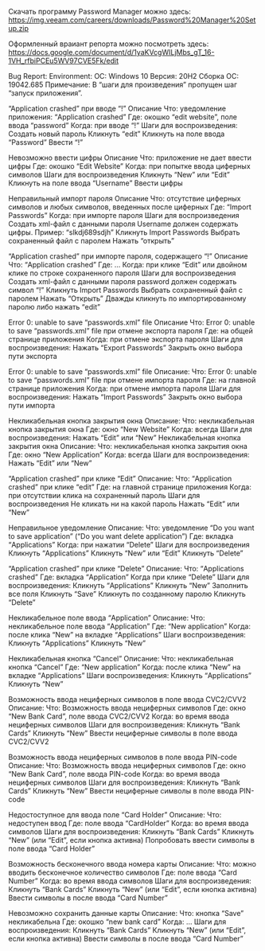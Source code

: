 Скачать программу Password Manager можно здесь: https://img.veeam.com/careers/downloads/Password%20Manager%20Setup.zip

Оформленный враиант репорта можно посмотреть здесь: https://docs.google.com/document/d/1yaKVcgWILjMbs_gT_16-1VH_rfbiPCEu5WV97CVE5Fk/edit

Bug Report:
Environment:
ОС: Windows 10
Версия: 20H2
Сборка ОС: 19042.685
Примечание:
В “шаги для произведения” пропущен шаг “запуск приложения”. 

“Application crashed” при вводе “!”
Описание
Что: уведомление приложения: “Application crashed”
Где: окошко “edit website”, поле ввода “password”
Когда: при вводе “!”
Шаги для воспроизведения:
Создать новый пароль
Кликнуть “edit”
Кликнуть на поле ввода “Password”
Ввести “!”


Невозможно ввести цифры
Описание
Что: приложение не дает ввести цифры
Где: окошко “Edit Website”
Когда: при попытке ввода циферных символов
Шаги для воспроизведения
Кликнуть “New” или “Edit”
Кликнуть на поле ввода “Username”
Ввести цифры


Неправильный импорт пароля
Описание
Что: отсутствие циферных символов и любых символов, введенных после циферных
Где: “Import Passwords”
Когда: при импорте пароля
Шаги для воспроизведения
Создать xml-файл с данными пароля
Username должен содержать цифры. Пример: “slkdj689sdjh”
Кликнуть Import Passwords
Выбрать сохраненный файл с паролем
Нажать “открыть”

“Application crashed” при импорте пароля, содержащего “!”
Описание
Что: “Application crashed” 
Где: …
Когда: при клике “Edit” или двойном клике по строке сохраненного пароля
Шаги для воспроизведения
Создать xml-файл с данными пароля
password должен содержать символ “!”
Кликнуть Import Passwords
Выбрать сохраненный файл с паролем
Нажать “Открыть”
Дважды кликнуть по импортированному паролю либо нажать “edit”


Error 0: unable to save “passwords.xml” file
Описание
Что: Error 0: unable to save “passwords.xml” file при отмене экспорта пароля
Где: на общей странице приложения
Когда: при отмене экспорта пароля
Шаги для воспроизведения:
Нажать “Export Passwords”
Закрыть окно выбора пути экспорта


Error 0: unable to save “passwords.xml” file
Описание:
Что: Error 0: unable to save “passwords.xml” file при отмене импорта пароля
Где: на главной странице приложения
Когда: при отмене импорта пароля
Шаги для воспроизведения:
Нажать “Import Passwords”
Закрыть окно выбора пути импорта


Некликабельная кнопка закрытия окна
Описание:
Что: некликабельная кнопка закрытия окна
Где: окно “New Website”
Когда: всегда
Шаги для воспроизведения:
Нажать “Edit” или “New”
Некликабельная кнопка закрытия окна
Описание:
Что: некликабельная кнопка закрытия окна
Где: окно “New Application”
Когда: всегда
Шаги для воспроизведения:
Нажать “Edit” или “New”


“Application crashed” при клике “Edit”
Описание: 
Что: “Application crashed” при клике “edit”
Где: на главной странице приложения
Когда: при отсутствии клика на сохраненный пароль
Шаги для воспроизведения
Не кликать ни на какой пароль
Нажать “Edit” или “New”


Неправильное уведомление
Описание:
Что: уведомление “Do you want to save application” (“Do you want delete application”)
Где: вкладка “Applications”
Когда: при нажатии “Delete”
Шаги для воспроизведения
Кликнуть “Applications”
Кликнуть “New” или “Edit”
Кликнуть “Delete”


“Application crashed” при клике “Delete”
Описание:
Что: “Applications crashed”
Где: вкладка “Application”
Когда при клике “Delete”
Шаги для воспроизведения:
Кликнуть “Applications” 
Кликнуть “New”
Заполнить все поля 
Кликнуть “Save”
Кликнуть по созданному паролю
Кликнуть “Delete”


Некликабельное поле ввода “Application” 
Описание:
Что: некликабельное поле ввода “Application”
Где: “New application”
Когда: после клика “New” на вкладке “Applications”
Шаги воспроизведения:
Кликнуть “Applications”
Кликнуть “New”


Некликабельная кнопка “Cancel”
Описание: 
Что: некликабельная кнопка “Cancel”
Где: “New application”
Когда: после клика “New” на вкладке “Applications”
Шаги воспроизведения:
Кликнуть “Applications”
Кликнуть “New”


Возможность ввода нециферных символов в поле ввода CVC2/CVV2
Описание:
Что: Возможность ввода нециферных символов
Где: окно “New Bank Card”, поле ввода CVC2/CVV2
Когда: во время ввода нециферных символов
Шаги для воспроизведения:
Кликнуть “Bank Cards”
Кликнуть “New”
Ввести нециферные символы в поле ввода CVC2/CVV2


Возможность ввода нециферных символов в поле ввода PIN-code
Описание:
Что: Возможность ввода нециферных символов
Где: окно “New Bank Card”, поле ввода PIN-code
Когда: во время ввода нециферных символов
Шаги для воспроизведения:
Кликнуть “Bank Cards”
Кликнуть “New”
Ввести нециферные символы в поле ввода PIN-code


Недостоступное для ввода поле “Card Holder”
Описание:
Что: недоступен ввод
Где: поле ввода “CardHolder”
Когда: во время ввода символов
Шаги для воспроизведения:
Кликнуть “Bank Cards”
Кликнуть “New” (или “Edit”, если кнопка активна)
Попробовать ввести символы в поле ввода “Card Holder”


Возможность бесконечного ввода номера карты
Описание:
Что: можно вводить бесконечное количество символов
Где: поле ввода “Card Number”
Когда:  во время ввода символов
Шаги для воспроизведения:
Кликнуть “Bank Cards”
Кликнуть “New” (или “Edit”, если кнопка активна)
Ввести символы в после ввода “Card Number”


Невозможно сохранить данные карты
Описание:
Что: кнопка “Save” некликабельна
Где: окошко “new bank card”
Когда: …
Шаги для воспроизведения:
Кликнуть “Bank Cards”
Кликнуть “New” (или “Edit”, если кнопка активна)
Ввести символы в после ввода “Card Number”
